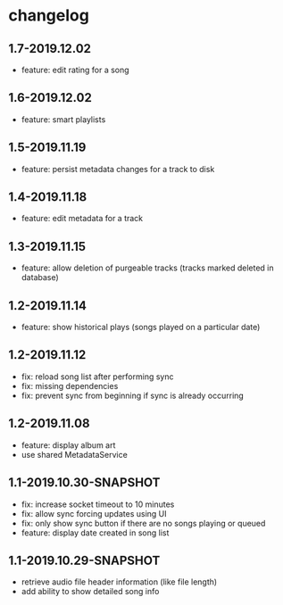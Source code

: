 # changelog

## 1.7-2019.12.02
* feature: edit rating for a song

## 1.6-2019.12.02
* feature: smart playlists

## 1.5-2019.11.19
* feature: persist metadata changes for a track to disk

## 1.4-2019.11.18
* feature: edit metadata for a track

## 1.3-2019.11.15
* feature: allow deletion of purgeable tracks (tracks marked deleted in database)

## 1.2-2019.11.14
* feature: show historical plays (songs played on a particular date)

## 1.2-2019.11.12
* fix: reload song list after performing sync
* fix: missing dependencies
* fix: prevent sync from beginning if sync is already occurring

## 1.2-2019.11.08
* feature: display album art
* use shared MetadataService 

## 1.1-2019.10.30-SNAPSHOT
* fix: increase socket timeout to 10 minutes
* fix: allow sync forcing updates using UI
* fix: only show sync button if there are no songs playing or queued
* feature: display date created in song list

## 1.1-2019.10.29-SNAPSHOT
* retrieve audio file header information (like file length)
* add ability to show detailed song info
